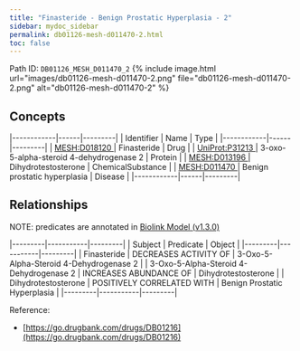```yaml
---
title: "Finasteride - Benign Prostatic Hyperplasia - 2"
sidebar: mydoc_sidebar
permalink: db01126-mesh-d011470-2.html
toc: false 
---
```



Path ID: `DB01126_MESH_D011470_2`
{% include image.html url="images/db01126-mesh-d011470-2.png" file="db01126-mesh-d011470-2.png" alt="db01126-mesh-d011470-2" %}

## Concepts

|------------|------|---------|
| Identifier | Name | Type    |
|------------|------|---------|
| <a href="https://identifiers.org/MESH:D018120">MESH:D018120 </a> | Finasteride | Drug |
| <a href="https://identifiers.org/UniProt:P31213">UniProt:P31213 </a> | 3-oxo-5-alpha-steroid 4-dehydrogenase 2 | Protein |
| <a href="https://identifiers.org/MESH:D013196">MESH:D013196 </a> | Dihydrotestosterone | ChemicalSubstance |
| <a href="https://identifiers.org/MESH:D011470">MESH:D011470 </a> | Benign prostatic hyperplasia | Disease |
|------------|------|---------|

## Relationships


NOTE: predicates are annotated in <a href="https://github.com/biolink/biolink-model/releases/tag/v1.3.0">Biolink Model (v1.3.0)</a>

|---------|-----------|---------|
| Subject | Predicate | Object  |
|---------|-----------|---------|
| Finasteride | DECREASES ACTIVITY OF | 3-Oxo-5-Alpha-Steroid 4-Dehydrogenase 2 |
| 3-Oxo-5-Alpha-Steroid 4-Dehydrogenase 2 | INCREASES ABUNDANCE OF | Dihydrotestosterone |
| Dihydrotestosterone | POSITIVELY CORRELATED WITH | Benign Prostatic Hyperplasia |
|---------|-----------|---------|

Reference: 
  - [https://go.drugbank.com/drugs/DB01216](https://go.drugbank.com/drugs/DB01216)
